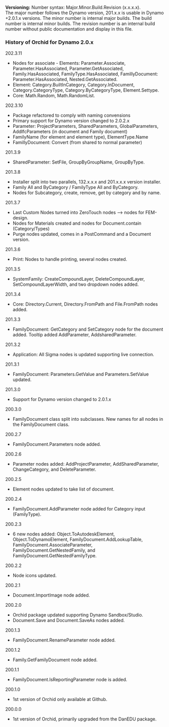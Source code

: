 ﻿**Versioning:** Number syntax: Major.Minor.Build.Revision (x.x.x.x).  
The major number follows the Dynamo version, 201.x.x is usable in Dynamo +2.0.1.x versions. The minor number is internal major builds. The build number is internal minor builds. The revision number is an internal build number without public documentation and display in this file.  


### History of Orchid for Dynamo 2.0.x ###  

202.3.11  
- Nodes for associate - Elements: Parameter.Associate, Parameter.HasAssociated, Parameter.GetAssociated, Family.HasAssociated, FamilyType.HasAssociated, FamillyDocument: Parameter.HasAssociated, Nested.GetAssociated.  
- Element: Category.BuiltInCategory, Category.InDocument, Category.CategoryType, Category.ByCategoryType, Element.Settype.  
- Core: Math.Random, Math.RandomList.  

202.3.10  
- Package refactored to comply with naming convensions  
- Primary support for Dynamo version changed to 2.0.2.x  
- Parameter: ProjectParameters, SharedParameters, GlobalParameters, AddIfcParameters (in document and Family document)  
- FamilyName (for element and element type), ElementType.Name  
- FamillyDocument: Convert (from shared to normal parameter)  

201.3.9  
- SharedParameter: SetFile, GroupByGroupName, GroupByType.  

201.3.8  
- Installer split into two parallels, 132.x.x.x and 201.x.x.x version installer.  
- Family All and ByCategory / FamilyType All and ByCategory.  
- Nodes for Subcategory, create, remove, get by category and by name.  

201.3.7  
- Last Custom Nodes turned into ZeroTouch nodes --> nodes for FEM-design.  
- Nodes for Materials created and nodes for Document.contain (Category/Types)  
- Purge nodes updated, comes in a PostCommand and a Document version.  

201.3.6  
- Print: Nodes to handle printing, several nodes created.  

201.3.5  
- SystemFamily: CreateCompoundLayer, DeleteCompoundLayer, SetCompoundLayerWidth, and two dropdown nodes added.  

201.3.4  
- Core: Directory.Current, Directory.FromPath and File.FromPath nodes added.  

201.3.3  
- FamilyDocument: GetCategory and SetCategory node for the document added. Tooltip added AddParameter, AddsharedParameter.  

201.3.2  
- Application: All Sigma nodes is updated supporting live connection.  

201.3.1  
- FamilyDocument: Parameters.GetValue and Parameters.SetValue updated.  

201.3.0  
- Support for Dynamo version changed to 2.0.1.x  

200.3.0  
- FamilyDocument class split into subclasses. New names for all nodes in the FamilyDocument class.  

200.2.7  
- FamilyDocument.Parameters node added.   

200.2.6  
- Parameter nodes added: AddProjectParameter, AddSharedParameter, ChangeCategory, and DeleteParameter.  

200.2.5  
- Element nodes updated to take list of document.  

200.2.4  
- FamilyDocument.AddParameter node added for Category input (FamilyType).  

200.2.3  
- 6 new nodes added: Object.ToAutodeskElement, Object.ToDynamoElement, FamilyDocument.AddLookupTable, FamilyDocument.AssociateParameter, FamilyDocument.GetNestedFamily, and FamilyDocument.GetNestedFamilyType.  

200.2.2  
- Node icons updated.  

200.2.1  
- Document.ImportImage node added.  

200.2.0  
- Orchid package updated supporting Dynamo Sandbox/Studio.  
- Document.Save and Document.SaveAs nodes added.  

200.1.3  
- FamilyDocument.RenameParameter node added.  

200.1.2  
- Family.GetFamilyDocument node added.  

200.1.1  
- FamilyDocument.IsReportingParameter node is added.  

200.1.0  
- 1st version of Orchid only available at Github.  

200.0.0  
- 1st version of Orchid, primarily upgraded from the DanEDU package.  
